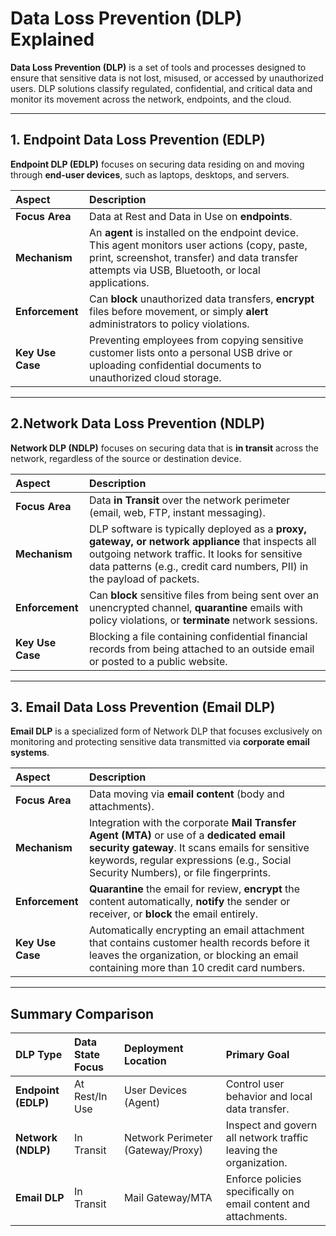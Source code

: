 # Data Loss Prevention (DLP) Explained

**Data Loss Prevention (DLP)** is a set of tools and processes designed to ensure that sensitive data is not lost, misused, or accessed by unauthorized users. DLP solutions classify regulated, confidential, and critical data and monitor its movement across the network, endpoints, and the cloud.

---

## 1. Endpoint Data Loss Prevention (EDLP)

**Endpoint DLP (EDLP)** focuses on securing data residing on and moving through **end-user devices**, such as laptops, desktops, and servers.

| Aspect | Description |
| :--- | :--- |
| **Focus Area** | Data at Rest and Data in Use on **endpoints**. |
| **Mechanism** | An **agent** is installed on the endpoint device. This agent monitors user actions (copy, paste, print, screenshot, transfer) and data transfer attempts via USB, Bluetooth, or local applications. |
| **Enforcement** | Can **block** unauthorized data transfers, **encrypt** files before movement, or simply **alert** administrators to policy violations. |
| **Key Use Case** | Preventing employees from copying sensitive customer lists onto a personal USB drive or uploading confidential documents to unauthorized cloud storage. |

---

## 2.Network Data Loss Prevention (NDLP)

**Network DLP (NDLP)** focuses on securing data that is **in transit** across the network, regardless of the source or destination device.

| Aspect | Description |
| :--- | :--- |
| **Focus Area** | Data **in Transit** over the network perimeter (email, web, FTP, instant messaging). |
| **Mechanism** | DLP software is typically deployed as a **proxy, gateway, or network appliance** that inspects all outgoing network traffic. It looks for sensitive data patterns (e.g., credit card numbers, PII) in the payload of packets. |
| **Enforcement** | Can **block** sensitive files from being sent over an unencrypted channel, **quarantine** emails with policy violations, or **terminate** network sessions. |
| **Key Use Case** | Blocking a file containing confidential financial records from being attached to an outside email or posted to a public website. |

---

## 3. Email Data Loss Prevention (Email DLP)

**Email DLP** is a specialized form of Network DLP that focuses exclusively on monitoring and protecting sensitive data transmitted via **corporate email systems**.

| Aspect | Description |
| :--- | :--- |
| **Focus Area** | Data moving via **email content** (body and attachments). |
| **Mechanism** | Integration with the corporate **Mail Transfer Agent (MTA)** or use of a **dedicated email security gateway**. It scans emails for sensitive keywords, regular expressions (e.g., Social Security Numbers), or file fingerprints. |
| **Enforcement** | **Quarantine** the email for review, **encrypt** the content automatically, **notify** the sender or receiver, or **block** the email entirely. |
| **Key Use Case** | Automatically encrypting an email attachment that contains customer health records before it leaves the organization, or blocking an email containing more than 10 credit card numbers. |

---

## Summary Comparison

| DLP Type | Data State Focus | Deployment Location | Primary Goal |
| :--- | :--- | :--- | :--- |
| **Endpoint (EDLP)** | At Rest/In Use | User Devices (Agent) | Control user behavior and local data transfer. |
| **Network (NDLP)** | In Transit | Network Perimeter (Gateway/Proxy) | Inspect and govern all network traffic leaving the organization. |
| **Email DLP** | In Transit | Mail Gateway/MTA | Enforce policies specifically on email content and attachments. |